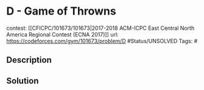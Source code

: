 # D - Game of Throwns

contest: [[CFICPC/101673/101673|2017-2018 ACM-ICPC East Central North America Regional Contest (ECNA 2017)]]
url: https://codeforces.com/gym/101673/problem/D
#Status/UNSOLVED
Tags: #

## Description

## Solution

